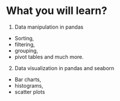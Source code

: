 # What you will learn?

1. Data manipulation in pandas
* Sorting, 
* filtering, 
* grouping, 
* pivot tables and much more.

2. Data visualization in pandas and seaborn
* Bar charts, 
* histograms, 
* scatter plots
